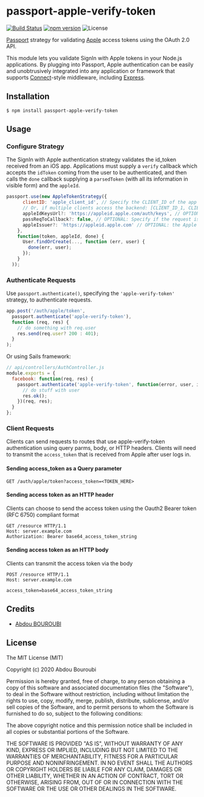 # passport-apple-verify-token

[![Build Status](https://dev.azure.com/abdouslayne/Personal%20Projects/_apis/build/status/passport-google-verify-token?branchName=master)](https://dev.azure.com/abdouslayne/Personal%20Projects/_build/latest?definitionId=2?branchName=master)
[![npm version](https://badge.fury.io/js/passport-google-verify-token.svg)](https://badge.fury.io/js/passport-google-verify-token)
![License](https://img.shields.io/npm/l/passport-facebook-token.svg)


[Passport](http://passportjs.org/) strategy for validating [Apple](http://www.apple.com/)
access tokens using the OAuth 2.0 API.

This module lets you validate SignIn with Apple tokens in your Node.js applications.
By plugging into Passport, Apple authentication can be easily and
unobtrusively integrated into any application or framework that supports
[Connect](http://www.senchalabs.org/connect/)-style middleware, including
[Express](http://expressjs.com/).

## Installation

    $ npm install passport-apple-verify-token

## Usage

### Configure Strategy

The SignIn with Apple authentication strategy validates the id_token received from an iOS app. 
Applications must supply a `verify` callback which accepts the `idToken`
coming from the user to be authenticated, and then calls the `done` callback
supplying a `parsedToken` (with all its information in visible form) and the
`appleId`.

```js
passport.use(new AppleTokenStrategy({
      clientID: 'apple_client_id', // Specify the CLIENT_ID of the app that accesses the backend
      // Or, if multiple clients access the backend: [CLIENT_ID_1, CLIENT_ID_2, CLIENT_ID_3]
      appleIdKeysUrl?: 'https://appleid.apple.com/auth/keys', // OPTIONAL: Specify the url to get Apple auth keys
      passReqToCallback?: false, // OPTIONAL: Specify if the request is passed to callback
      appleIssuer?: 'https://appleid.apple.com' // OPTIONAL: the Apple token issuer
    },
    function(token, appleId, done) {
      User.findOrCreate(..., function (err, user) {
        done(err, user);
      });
    }
  ));
```

### Authenticate Requests

Use `passport.authenticate()`, specifying the `'apple-verify-token'` strategy, to authenticate requests.

```js
app.post('/auth/apple/token',
  passport.authenticate('apple-verify-token'),
  function (req, res) {
    // do something with req.user
    res.send(req.user? 200 : 401);
  }
);
```

Or using Sails framework:

```javascript
// api/controllers/AuthController.js
module.exports = {
  facebook: function(req, res) {
    passport.authenticate('apple-verify-token', function(error, user, info) {
      // do stuff with user
      res.ok();
    })(req, res);
  }
};
```

### Client Requests

Clients can send requests to routes that use apple-verify-token authentication using query parms, body, or HTTP headers. Clients will need to transmit the `access_token` that is received from Apple after user logs in.

#### Sending access_token as a Query parameter

```
GET /auth/apple/token?access_token=<TOKEN_HERE>
```

#### Sending access token as an HTTP header

Clients can choose to send the access token using the Oauth2 Bearer token (RFC 6750) compliant format

```
GET /resource HTTP/1.1
Host: server.example.com
Authorization: Bearer base64_access_token_string
```


#### Sending access token as an HTTP body

Clients can transmit the access token via the body

```
POST /resource HTTP/1.1
Host: server.example.com

access_token=base64_access_token_string
```
  

## Credits

  - [Abdou BOUROUBI](http://github.com/abouroubi)



## License

The MIT License (MIT)

Copyright (c) 2020 Abdou Bouroubi

Permission is hereby granted, free of charge, to any person obtaining a copy
of this software and associated documentation files (the "Software"), to deal
in the Software without restriction, including without limitation the rights
to use, copy, modify, merge, publish, distribute, sublicense, and/or sell
copies of the Software, and to permit persons to whom the Software is
furnished to do so, subject to the following conditions:

The above copyright notice and this permission notice shall be included in all
copies or substantial portions of the Software.

THE SOFTWARE IS PROVIDED "AS IS", WITHOUT WARRANTY OF ANY KIND, EXPRESS OR
IMPLIED, INCLUDING BUT NOT LIMITED TO THE WARRANTIES OF MERCHANTABILITY,
FITNESS FOR A PARTICULAR PURPOSE AND NONINFRINGEMENT. IN NO EVENT SHALL THE
AUTHORS OR COPYRIGHT HOLDERS BE LIABLE FOR ANY CLAIM, DAMAGES OR OTHER
LIABILITY, WHETHER IN AN ACTION OF CONTRACT, TORT OR OTHERWISE, ARISING FROM,
OUT OF OR IN CONNECTION WITH THE SOFTWARE OR THE USE OR OTHER DEALINGS IN THE
SOFTWARE.
